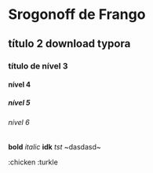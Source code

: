 # Srogonoff de Frango
## título 2 download typora 
### título de nível 3
#### nível 4
##### nível 5
###### nível 6
**bold**
*italic*
__idk__
_tst_
~dasdasd~

:chicken
:turkle
